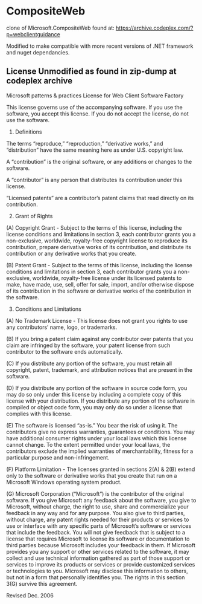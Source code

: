 ﻿# CompositeWeb
clone of Microsoft.CompositeWeb found at:
https://archive.codeplex.com/?p=webclientguidance

Modified to make compatible with more recent versions of .NET framework and nuget dependancies.

## License Unmodified as found in zip-dump at codeplex archive
Microsoft patterns & practices License for Web Client Software Factory

This license governs use of the accompanying software. If you use the software, you accept this license. If you do not accept the license, do not use the software.

1. Definitions

The terms “reproduce,” “reproduction,” “derivative works,” and “distribution” have the same meaning here as under U.S. copyright law.

A “contribution” is the original software, or any additions or changes to the software.

A “contributor” is any person that distributes its contribution under this license.

“Licensed patents” are a contributor’s patent claims that read directly on its contribution.

2. Grant of Rights

(A) Copyright Grant - Subject to the terms of this license, including the license conditions and limitations in section 3, each contributor grants you a non-exclusive, worldwide, royalty-free copyright license to reproduce its contribution, prepare derivative works of its contribution, and distribute its contribution or any derivative works that you create.

(B) Patent Grant - Subject to the terms of this license, including the license conditions and limitations in section 3, each contributor grants you a non-exclusive, worldwide, royalty-free license under its licensed patents to make, have made, use, sell, offer for sale, import, and/or otherwise dispose of its contribution in the software or derivative works of the contribution in the software.

3. Conditions and Limitations

(A) No Trademark License - This license does not grant you rights to use any contributors’ name, logo, or trademarks.

(B) If you bring a patent claim against any contributor over patents that you claim are infringed by the software, your patent license from such contributor to the software ends automatically.

(C) If you distribute any portion of the software, you must retain all copyright, patent, trademark, and attribution notices that are present in the software.

(D) If you distribute any portion of the software in source code form, you may do so only under this license by including a complete copy of this license with your distribution. If you distribute any portion of the software in compiled or object code form, you may only do so under a license that complies with this license.

(E) The software is licensed “as-is.” You bear the risk of using it. The contributors give no express warranties, guarantees or conditions. You may have additional consumer rights under your local laws which this license cannot change. To the extent permitted under your local laws, the contributors exclude the implied warranties of merchantability, fitness for a particular purpose and non-infringement.

(F) Platform Limitation - The licenses granted in sections 2(A) & 2(B) extend only to the software or derivative works that you create that run on a Microsoft Windows operating system product.

(G) Microsoft Corporation (“Microsoft”) is the contributor of the original software. If you give Microsoft any feedback about the software, you give to Microsoft, without charge, the right to use, share and commercialize your feedback in any way and for any purpose. You also give to third parties, without charge, any patent rights needed for their products or services to use or interface with any specific parts of Microsoft’s software or services that include the feedback. You will not give feedback that is subject to a license that requires Microsoft to license its software or documentation to third parties because Microsoft includes your feedback in them. If Microsoft provides you any support or other services related to the software, it may collect and use technical information gathered as part of those support or services to improve its products or services or provide customized services or technologies to you. Microsoft may disclose this information to others, but not in a form that personally identifies you. The rights in this section 3(G) survive this agreement.

Revised Dec. 2006
